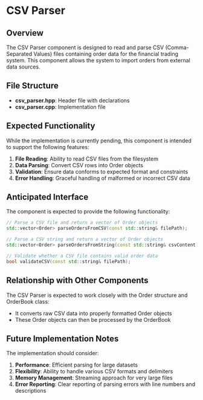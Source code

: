 # CSV Parser

## Overview
The CSV Parser component is designed to read and parse CSV (Comma-Separated Values) files containing order data for the financial trading system. This component allows the system to import orders from external data sources.

## File Structure
- **csv_parser.hpp**: Header file with declarations
- **csv_parser.cpp**: Implementation file

## Expected Functionality
While the implementation is currently pending, this component is intended to support the following features:

1. **File Reading**: Ability to read CSV files from the filesystem
2. **Data Parsing**: Convert CSV rows into Order objects
3. **Validation**: Ensure data conforms to expected format and constraints
4. **Error Handling**: Graceful handling of malformed or incorrect CSV data

## Anticipated Interface

The component is expected to provide the following functionality:

```cpp
// Parse a CSV file and return a vector of Order objects
std::vector<Order> parseOrdersFromCSV(const std::string& filePath);

// Parse a CSV string and return a vector of Order objects
std::vector<Order> parseOrdersFromString(const std::string& csvContent);

// Validate whether a CSV file contains valid order data
bool validateCSV(const std::string& filePath);
```

## Relationship with Other Components
The CSV Parser is expected to work closely with the Order structure and OrderBook class:
- It converts raw CSV data into properly formatted Order objects
- These Order objects can then be processed by the OrderBook

## Future Implementation Notes
The implementation should consider:
1. **Performance**: Efficient parsing for large datasets
2. **Flexibility**: Ability to handle various CSV formats and delimiters
3. **Memory Management**: Streaming approach for very large files
4. **Error Reporting**: Clear reporting of parsing errors with line numbers and descriptions